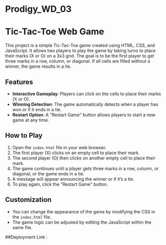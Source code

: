 # Prodigy_WD_03


# Tic-Tac-Toe Web Game

This project is a simple Tic-Tac-Toe game created using HTML, CSS, and JavaScript. It allows two players to play the game by taking turns to place their marks (X or O) on a 3x3 grid. The goal is to be the first player to get three marks in a row, column, or diagonal. If all cells are filled without a winner, the game results in a tie.

## Features

- **Interactive Gameplay**: Players can click on the cells to place their marks (X or O).
- **Winning Detection**: The game automatically detects when a player has won or if it ends in a tie.
- **Restart Option**: A "Restart Game" button allows players to start a new game at any time.

## How to Play

1. Open the `index.html` file in your web browser.
2. The first player (X) clicks on an empty cell to place their mark.
3. The second player (O) then clicks on another empty cell to place their mark.
4. The game continues until a player gets three marks in a row, column, or diagonal, or the game ends in a tie.
5. A message will appear announcing the winner or if it’s a tie.
6. To play again, click the "Restart Game" button.

## Customization

- You can change the appearance of the game by modifying the CSS in the `index.html` file.
- The game logic can be adjusted by editing the JavaScript within the same file.


##Deployment 
Link : 
